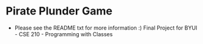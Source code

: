 # Pirate Plunder Game

- Please see the README txt for more information :)
Final Project for BYUI - CSE 210 - Programming with Classes
